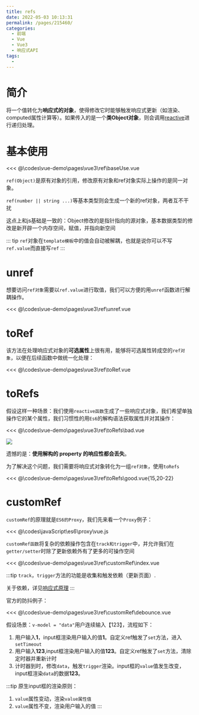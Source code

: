 ```yaml
---
title: refs
date: 2022-05-03 10:13:31
permalink: /pages/215460/
categories:
  - 前端
  - Vue
  - Vue3
  - 响应式API
tags:
  - 
---
```

# 简介

将一个值转化为**响应式的对象**，使得修改它时能够触发响应式更新（如渲染、computed属性计算等）。如果传入的是一个**类Object对象**，则会调用[reactive](/pages/f5d7a4/)进行递归处理。

# 基本使用

<<< @\codes\vue-demo\pages\vue3\ref\baseUse.vue

`ref(Object)`是原有对象的引用，修改原有对象和ref对象实际上操作的是同一对象。

`ref(number || string ...)`等基本类型则会生成一个新的ref对象，两者互不干扰

这点上和js基础是一致的：Object修改的是指针指向的源对象，基本数据类型的修改是新开辟一个内存空间，赋值，并指向新空间

::: tip
`ref`对象在`template模板`中的值会自动被解耦，也就是说你可以不写`ref.value`而直接写`ref`
:::


# unref

想要访问`ref对象`需要以`ref.value`进行取值，我们可以方便的用`unref`函数进行解耦操作。

<<< @\codes\vue-demo\pages\vue3\ref\unref.vue

# toRef

该方法在处理响应式对象的**可选属性**上很有用，能够将可选属性转成空的`ref对象`，以便在后续函数中做统一化处理：

<<< @\codes\vue-demo\pages\vue3\ref\toRef.vue

# toRefs

假设这样一种场景：我们使用`reactive函数`生成了一些响应式对象，我们希望单独操作它的某个属性，我们习惯性的用`Es6`的解构语法获取属性并对其操作：

<<< @\codes\vue-demo\pages\vue3\ref\toRefs\bad.vue

![](https://linyc.oss-cn-beijing.aliyuncs.com/torefs.gif)

遗憾的是：**使用解构的 property 的响应性都会丢失**。

为了解决这个问题，我们需要将响应式对象转化为一组`ref对象`，使用`toRefs`

<<< @\codes\vue-demo\pages\vue3\ref\toRefs\good.vue{15,20-22}

# customRef


`customRef`的原理就是`ES6的Proxy`，我们先来看一个`Proxy`例子：

<<< @\codes\javaScript\es6\proxy\vue.js

`customRef函数`将复杂的依赖操作包含在`track和trigger`中，并允许我们在`getter/setter`时除了更新依赖外有了更多的可操作空间

<<< @\codes\vue-demo\pages\vue3\ref\customRef\index.vue

:::tip
`track`，`trigger`方法的功能是收集和触发依赖（更新页面）.

关于依赖，详见[响应式原理](/pages/984d41/)
:::

官方的防抖例子：

<<< @\codes\vue-demo\pages\vue3\ref\customRef\debounce.vue


假设场景：`v-model = "data"`用户连续输入【123】，流程如下：
1.  用户输入**1**，input框渲染用户输入的值**1**。自定义ref触发了`set`方法，进入`setTimeout`
2.  用户输入**123**,input框渲染用户输入的值**123**。自定义ref触发了`set`方法，清除定时器并重新计时
3.  计时器到时，修改`data`，触发`trigger`渲染。input框的`value`值发生改变，input框渲染`data`的数据**123**。

:::tip
原生input框的渲染原则：
  1.  `value`属性变动，渲染`value属性值`
  2.  `value`属性不变，渲染用户输入的值 
:::
